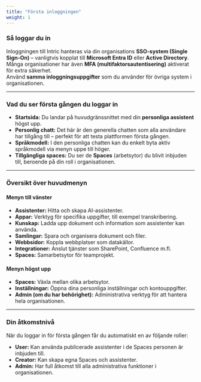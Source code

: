 ```yaml
---
title: "Första inloggningen"
weight: 1
---
```


### Så loggar du in
Inloggningen till Intric hanteras via din organisations **SSO-system (Single Sign-On)** – vanligtvis kopplat till **Microsoft Entra ID** eller **Active Directory**.  
Många organisationer har även **MFA (multifaktorsautentisering)** aktiverat för extra säkerhet.  
Använd **samma inloggningsuppgifter** som du använder för övriga system i organisationen.

---

### Vad du ser första gången du loggar in
- **Startsida:** Du landar på huvudgränssnittet med din **personliga assistent** högst upp.  
- **Personlig chatt:** Det här är den generella chatten som alla användare har tillgång till – perfekt för att testa plattformen första gången.  
- **Språkmodell:** I den personliga chatten kan du enkelt byta aktiv språkmodell via menyn uppe till höger.  
- **Tillgängliga spaces:** Du ser de **Spaces** (arbetsytor) du blivit inbjuden till, beroende på din roll i organisationen.

---

### Översikt över huvudmenyn

#### Menyn till vänster
- **Assistenter:** Hitta och skapa AI-assistenter.  
- **Appar:** Verktyg för specifika uppgifter, till exempel transkribering.  
- **Kunskap:** Ladda upp dokument och information som assistenter kan använda.  
- **Samlingar:** Spara och organisera dokument och filer.  
- **Webbsidor:** Koppla webbplatser som datakällor.  
- **Integrationer:** Anslut tjänster som SharePoint, Confluence m.fl.  
- **Spaces:** Samarbetsytor för teamprojekt.

#### Menyn högst upp
- **Spaces:** Växla mellan olika arbetsytor.  
- **Inställningar:** Öppna dina personliga inställningar och kontouppgifter.  
- **Admin (om du har behörighet):** Administrativa verktyg för att hantera hela organisationen.

---

### Din åtkomstnivå
När du loggar in för första gången får du automatiskt en av följande roller:

- **User:** Kan använda publicerade assistenter i de Spaces personen är inbjuden till.  
- **Creator:** Kan skapa egna Spaces och assistenter.  
- **Admin:** Har full åtkomst till alla administrativa funktioner i organisationen.
